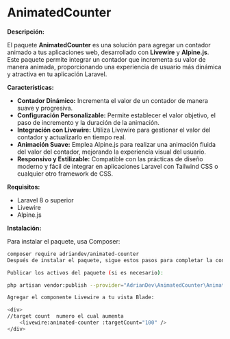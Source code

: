 # **AnimatedCounter**

**Descripción:**

El paquete **AnimatedCounter** es una solución para agregar un contador animado a tus aplicaciones web, desarrollado con **Livewire** y **Alpine.js**. Este paquete permite integrar un contador que incrementa su valor de manera animada, proporcionando una experiencia de usuario más dinámica y atractiva en tu aplicación Laravel.

**Características:**

- **Contador Dinámico:** Incrementa el valor de un contador de manera suave y progresiva.
- **Configuración Personalizable:** Permite establecer el valor objetivo, el paso de incremento y la duración de la animación.
- **Integración con Livewire:** Utiliza Livewire para gestionar el valor del contador y actualizarlo en tiempo real.
- **Animación Suave:** Emplea Alpine.js para realizar una animación fluida del valor del contador, mejorando la experiencia visual del usuario.
- **Responsivo y Estilizable:** Compatible con las prácticas de diseño moderno y fácil de integrar en aplicaciones Laravel con Tailwind CSS o cualquier otro framework de CSS.

**Requisitos:**

- Laravel 8 o superior
- Livewire
- Alpine.js

**Instalación:**

Para instalar el paquete, usa Composer:

```bash
composer require adriandev/animated-counter
Después de instalar el paquete, sigue estos pasos para completar la configuración:

Publicar los activos del paquete (si es necesario):

php artisan vendor:publish --provider="AdrianDev\AnimatedCounter\AnimatedCounterServiceProvider"

Agregar el componente Livewire a tu vista Blade:

<div>
//target count  numero el cual aumenta 
    <livewire:animated-counter :targetCount="100" />
</div>
